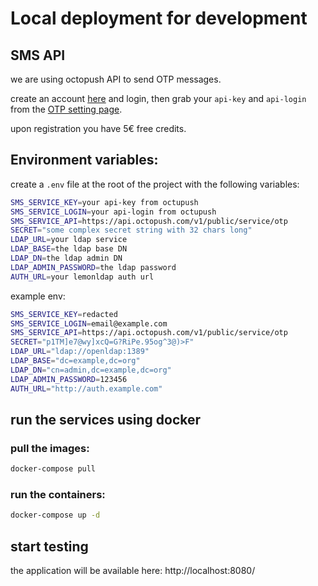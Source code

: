# Local deployment for development

## SMS API
we are using octopush API to send OTP messages.

create an account [here](https://client.octopush.com/en/registration) and login, then grab your `api-key` and `api-login` from the [OTP setting page](https://client.octopush.com/settings/otp).

upon registration you have 5€ free credits.

## Environment variables:

create a `.env` file at the root of the project with the following variables:

```sh
SMS_SERVICE_KEY=your api-key from octupush
SMS_SERVICE_LOGIN=your api-login from octupush
SMS_SERVICE_API=https://api.octopush.com/v1/public/service/otp
SECRET="some complex secret string with 32 chars long"
LDAP_URL=your ldap service
LDAP_BASE=the ldap base DN
LDAP_DN=the ldap admin DN
LDAP_ADMIN_PASSWORD=the ldap password
AUTH_URL=your lemonldap auth url
```
example env:

```bash
SMS_SERVICE_KEY=redacted
SMS_SERVICE_LOGIN=email@example.com
SMS_SERVICE_API=https://api.octopush.com/v1/public/service/otp
SECRET="p1TM]e7@wy]xcQ=G?RiPe.95og^3@)>F"
LDAP_URL="ldap://openldap:1389"
LDAP_BASE="dc=example,dc=org"
LDAP_DN="cn=admin,dc=example,dc=org"
LDAP_ADMIN_PASSWORD=123456
AUTH_URL="http://auth.example.com"
```

## run the services using docker

### pull the images:

```sh
docker-compose pull
```

### run the containers:

```sh
docker-compose up -d
```

## start testing

the application will be available here: http://localhost:8080/


